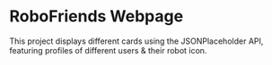 # RoboFriends Webpage

This project displays different cards using the JSONPlaceholder API, featuring profiles of different users & their robot icon.
